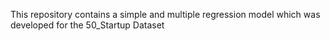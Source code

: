 This repository contains a simple and multiple regression model which was developed for the 50_Startup Dataset
